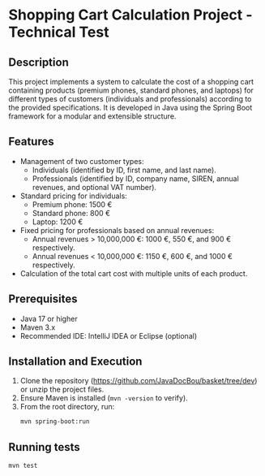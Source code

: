 # Shopping Cart Calculation Project - Technical Test

## Description
This project implements a system to calculate the cost of a shopping cart containing products (premium phones, standard phones, and laptops) for different types of customers (individuals and professionals) according to the provided specifications. It is developed in Java using the Spring Boot framework for a modular and extensible structure.

## Features
- Management of two customer types:
  - Individuals (identified by ID, first name, and last name).
  - Professionals (identified by ID, company name, SIREN, annual revenues, and optional VAT number).
- Standard pricing for individuals:
  - Premium phone: 1500 €
  - Standard phone: 800 €
  - Laptop: 1200 €
- Fixed pricing for professionals based on annual revenues:
  - Annual revenues > 10,000,000 €: 1000 €, 550 €, and 900 € respectively.
  - Annual revenues < 10,000,000 €: 1150 €, 600 €, and 1000 € respectively.
- Calculation of the total cart cost with multiple units of each product.

## Prerequisites
- Java 17 or higher
- Maven 3.x
- Recommended IDE: IntelliJ IDEA or Eclipse (optional)

## Installation and Execution
1. Clone the repository (https://github.com/JavaDocBou/basket/tree/dev) or unzip the project files.
2. Ensure Maven is installed (`mvn -version` to verify).
3. From the root directory, run:
   ```bash
   mvn spring-boot:run
   
## Running tests
   ```bash
   mvn test
